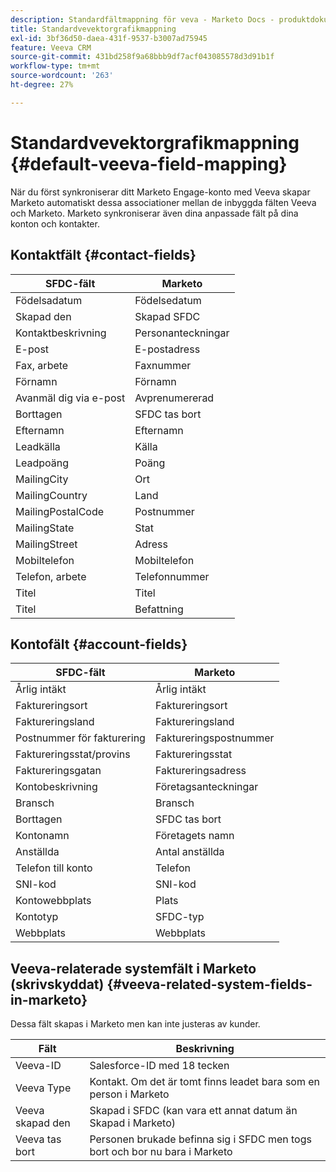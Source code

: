 ```yaml
---
description: Standardfältmappning för veva - Marketo Docs - produktdokumentation
title: Standardvevektorgrafikmappning
exl-id: 3bf36d50-daea-431f-9537-b3007ad75945
feature: Veeva CRM
source-git-commit: 431bd258f9a68bbb9df7acf043085578d3d91b1f
workflow-type: tm+mt
source-wordcount: '263'
ht-degree: 27%

---
```


# Standardvevektorgrafikmappning {#default-veeva-field-mapping}

När du först synkroniserar ditt Marketo Engage-konto med Veeva skapar Marketo automatiskt dessa associationer mellan de inbyggda fälten Veeva och Marketo. Marketo synkroniserar även dina anpassade fält på dina konton och kontakter.

## Kontaktfält {#contact-fields}

<table>
  <colgroup>
    <col/>
    <col/>
  </colgroup>
  <thead>
    <tr>
      <th>SFDC-fält</th>
      <th>Marketo</th>
    </tr>
  </thead>
  <tbody>
    <tr>
      <td>Födelsadatum</td>
      <td>Födelsedatum</td>
    </tr>
    <tr>
      <td>Skapad den</td>
      <td>Skapad SFDC</td>
    </tr>
    <tr>
      <td>Kontaktbeskrivning</td>
      <td>Personanteckningar</td>
    </tr>
    <tr>
      <td>E-post</td>
      <td>E-postadress</td>
    </tr>
    <tr>
      <td>Fax, arbete</td>
      <td>Faxnummer</td>
    </tr>
    <tr>
      <td>Förnamn</td>
      <td>Förnamn</td>
    </tr>
    <tr>
      <td>Avanmäl dig via e-post</td>
      <td>Avprenumererad</td>
    </tr>
    <tr>
      <td>Borttagen</td>
      <td>SFDC tas bort</td>
    </tr>
    <tr>
      <td>Efternamn</td>
      <td>Efternamn</td>
    </tr>
    <tr>
      <td>Leadkälla</td>
      <td>Källa</td>
    </tr>
    <tr>
      <td>Leadpoäng</td>
      <td>Poäng</td>
    </tr>
    <tr>
      <td>MailingCity</td>
      <td>Ort</td>
    </tr>
    <tr>
      <td>MailingCountry</td>
      <td>Land</td>
    </tr>
    <tr>
      <td>MailingPostalCode</td>
      <td>Postnummer</td>
    </tr>
    <tr>
      <td>MailingState</td>
      <td>Stat</td>
    </tr>
    <tr>
      <td>MailingStreet</td>
      <td>Adress</td>
    </tr>
    <tr>
      <td>Mobiltelefon</td>
      <td>Mobiltelefon</td>
    </tr>
    <tr>
      <td>Telefon, arbete</td>
      <td>Telefonnummer</td>
    </tr>
    <tr>
      <td>Titel</td>
      <td>Titel</td>
    </tr>
    <tr>
      <td>Titel</td>
      <td>Befattning</td>
    </tr>
  </tbody>
</table>

## Kontofält {#account-fields}

<table>
  <colgroup>
    <col/>
    <col/>
  </colgroup>
  <thead>
    <tr>
      <th>SFDC-fält</th>
      <th>Marketo</th>
    </tr>
  </thead>
  <tbody>
    <tr>
      <td>Årlig intäkt</td>
      <td>Årlig intäkt</td>
    </tr>
    <tr>
      <td>Faktureringsort</td>
      <td>Faktureringsort</td>
    </tr>
    <tr>
      <td>Faktureringsland</td>
      <td>Faktureringsland</td>
    </tr>
    <tr>
      <td>Postnummer för fakturering</td>
      <td>Faktureringspostnummer</td>
    </tr>
    <tr>
      <td>Faktureringsstat/provins</td>
      <td>Faktureringsstat</td>
    </tr>
    <tr>
      <td>Faktureringsgatan</td>
      <td>Faktureringsadress</td>
    </tr>
    <tr>
      <td>Kontobeskrivning</td>
      <td>Företagsanteckningar</td>
    </tr>
    <tr>
      <td>Bransch</td>
      <td>Bransch</td>
    </tr>
    <tr>
      <td>Borttagen</td>
      <td>SFDC tas bort</td>
    </tr>
    <tr>
      <td>Kontonamn</td>
      <td>Företagets namn</td>
    </tr>
    <tr>
      <td>Anställda</td>
      <td>Antal anställda</td>
    </tr>
    <tr>
      <td>Telefon till konto</td>
      <td>Telefon</td>
    </tr>
    <tr>
      <td>SNI-kod</td>
      <td>SNI-kod</td>
    </tr>
    <tr>
      <td>Kontowebbplats</td>
      <td>Plats</td>
    </tr>
    <tr>
      <td>Kontotyp</td>
      <td>SFDC-typ</td>
    </tr>
    <tr>
      <td>Webbplats</td>
      <td>Webbplats</td>
    </tr>
  </tbody>
</table>

## Veeva-relaterade systemfält i Marketo (skrivskyddat) {#veeva-related-system-fields-in-marketo}

Dessa fält skapas i Marketo men kan inte justeras av kunder.

<table>
  <colgroup>
    <col/>
    <col/>
  </colgroup>
  <thead>
    <tr>
      <th>Fält</th>
      <th>Beskrivning</th>
    </tr>
  </thead>
  <tbody>
    <tr>
      <td>Veeva-ID</td>
      <td>Salesforce-ID med 18 tecken</td>
    </tr>
    <tr>
      <td>Veeva Type</td>
      <td>Kontakt. Om det är tomt finns leadet bara som en person i Marketo</td>
    </tr>
    <tr>
      <td>Veeva skapad den</td>
      <td>Skapad i SFDC (kan vara ett annat datum än Skapad i Marketo)</td>
    </tr>
    <tr>
      <td>Veeva tas bort</td>
      <td>Personen brukade befinna sig i SFDC men togs bort och bor nu bara i Marketo</td>
    </tr>
  </tbody>
</table>
